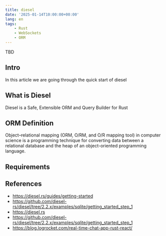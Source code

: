 ```yaml
---
title: diesel
date: '2025-01-14T10:00:00+00:00'
lang: en
tags:
    - Rust
    - WebSockets
    - ORM
---
```


TBD

## Intro ##

In this article we are going through the quick start of diesel

## What is Diesel ##

Diesel is a Safe, Extensible ORM and Query Builder for Rust

## ORM Definition ##

Object–relational mapping (ORM, O/RM, and O/R mapping tool) in computer science is a programming technique for converting data between a relational database and the heap of an object-oriented programming language.

## Requirements ##

## References ##

* <https://diesel.rs/guides/getting-started>
* <https://github.com/diesel-rs/diesel/tree/2.2.x/examples/sqlite/getting_started_step_1>
* <https://diesel.rs>
* <https://github.com/diesel-rs/diesel/tree/2.2.x/examples/sqlite/getting_started_step_1>
* <https://blog.logrocket.com/real-time-chat-app-rust-react/>
